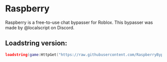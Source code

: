 # Raspberry

Raspberry is a free-to-use chat bypasser for Roblox. This bypasser was made by @localscript on Discord.

## Loadstring version:
```lua
loadstring(game:HttpGet("https://raw.githubusercontent.com/RaspberryBypass/Raspberry/refs/heads/main/Raspberry.lua"))()
```
